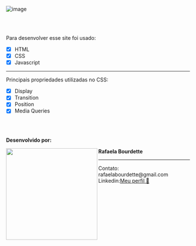 
![image](https://github.com/rafaelabou1999/site-medico/assets/120579642/82c9610f-5e42-42e4-9f6b-944406af42cd)


<br>
<br>

Para desenvolver esse site foi usado:
- [x] HTML
- [x] CSS
- [x] Javascript

<hr>

Principais propriedades utilizadas no CSS:
- [x] Display
- [x] Transition
- [x] Position
- [x] Media Queries

<br>
<br>

**Desenvolvido por:** 
<br>
<div>
  <img align="left" src="https://media.licdn.com/dms/image/D4D03AQHfWwUjq0AGsw/profile-displayphoto-shrink_800_800/0/1678890306744?e=1698883200&v=beta&t=uR5L01B0Jdxp3Mp5xfbqwhPJmgj-a0ESnhlhD8fFSEA" width="250">
  <p align="left"><strong>Rafaela Bourdette</strong> <hr>Contato: rafaelabourdette@gmail.com<br>Linkedin:<a href="https://www.linkedin.com/in/rafaela-bourdette-1b26a926a/">Meu perfil 👋</a></p>
</div>
